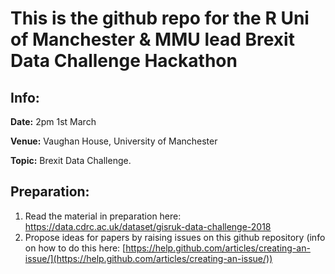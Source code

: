 # This is the github repo for the R Uni of Manchester & MMU  lead Brexit Data Challenge Hackathon

## Info:

**Date:** 2pm 1st March 

**Venue:** Vaughan House, University of Manchester

**Topic:** Brexit Data Challenge.


## Preparation:


1. Read the material in preparation here: https://data.cdrc.ac.uk/dataset/gisruk-data-challenge-2018
2. Propose ideas for papers by raising issues on this github repository (info on how to do this here: [https://help.github.com/articles/creating-an-issue/](https://help.github.com/articles/creating-an-issue/))

